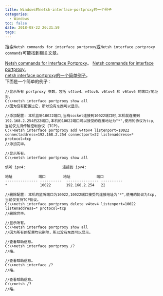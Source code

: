 ```yaml
---
title: Windows的netsh-interface-portproxy的一个例子
categories:
  - Windows
toc: false
date: 2018-08-22 20:31:59
tags:
---
```

搜索`Netsh commands for interface portproxy`或`Netsh interface portproxy commands`可能找到相关文章。

<!-- more -->

[Netsh commands for Interface Portproxy](https://docs.microsoft.com/en-us/previous-versions/windows/it-pro/windows-server-2003/cc776297(v=ws.10))。  
[Netsh commands for interface portproxy](https://docs.microsoft.com/en-us/windows-server/networking/technologies/netsh/netsh-interface-portproxy)。  
[netsh interface portproxy的一个简单例子](https://blog.csdn.net/u013600225/article/details/52088196)。  
下面是一个简单的例子：
```golang
//显示所有 portproxy 参数，包括 v4tov4、v4tov6、v6tov4 和 v6tov6 的端口/地址对。
C:\>netsh interface portproxy show all
//因为没有配置过它，所以没有东西可以显示。
 
//添加配置: 本机监听10022端口,当有socket连接到10022端口时,本机就连接到192.168.2.254的22端口,本机的10022端口可以接受的连接地址为"*",使用的协议为tcp,当前仅支持传输控制协议 (TCP)。
C:\>netsh interface portproxy add v4tov4 listenport=10022 connectaddress=192.168.2.254 connectport=22 listenaddress=* protocol=tcp
//添加完毕。
 
//显示所有。
C:\>netsh interface portproxy show all
 
侦听 ipv4:                 连接到 ipv4:
 
地址            端口        地址            端口
--------------- ----------  --------------- ----------
*               10022       192.168.2.254   22
 
//删除配置: 本机的监听端口为10022,10022端口接受的连接地址为"*",使用的协议为tcp,当前仅支持TCP协议。
C:\>netsh interface portproxy delete v4tov4 listenport=10022 listenaddress=* protocol=tcp
//删除完毕。
 
//显示所有。
C:\>netsh interface portproxy show all
//因为所有的配置均已删除，所以没有东西可以显示。
 
//查看帮助信息。
C:\>netsh interface portproxy /?
//略。
 
//查看帮助信息。
C:\>netsh interface /?
//略。
 
//查看帮助信息。
C:\>netsh /?
//略。
```
